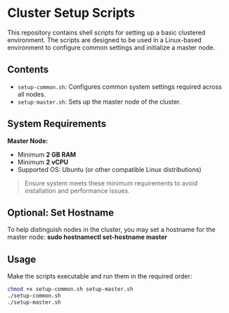 # Cluster Setup Scripts

This repository contains shell scripts for setting up a basic clustered environment. The scripts are designed to be used in a Linux-based environment to configure common settings and initialize a master node.

## Contents

- `setup-common.sh`: Configures common system settings required across all nodes.
- `setup-master.sh`: Sets up the master node of the cluster.

## System Requirements

**Master Node:**
- Minimum **2 GB RAM**
- Minimum **2 vCPU**
- Supported OS: Ubuntu (or other compatible Linux distributions)

> Ensure system meets these minimum requirements to avoid installation and performance issues.

## Optional: Set Hostname

To help distinguish nodes in the cluster, you may set a hostname for the master node: **sudo hostnamectl set-hostname master**

## Usage

Make the scripts executable and run them in the required order:

```bash
chmod +x setup-common.sh setup-master.sh
./setup-common.sh
./setup-master.sh
```
